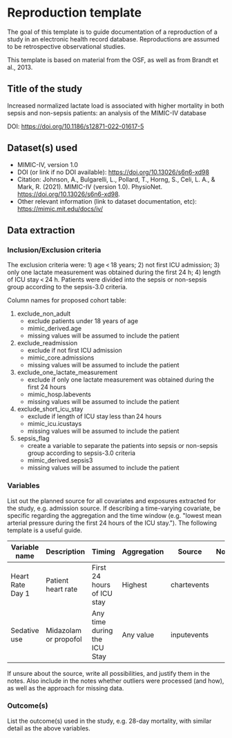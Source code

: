 # Reproduction template

The goal of this template is to guide documentation of a reproduction of a study in an electronic health record database. Reproductions are assumed to be retrospective observational studies.

This template is based on material from the OSF, as well as from Brandt et al., 2013.

## Title of the study

Increased normalized lactate load is associated with higher mortality in both sepsis and non-sepsis patients: an analysis of the MIMIC-IV database

DOI: https://doi.org/10.1186/s12871-022-01617-5

## Dataset(s) used

- MIMIC-IV, version 1.0
- DOI (or link if no DOI available): https://doi.org/10.13026/s6n6-xd98
- Citation: Johnson, A., Bulgarelli, L., Pollard, T., Horng, S., Celi, L. A., & Mark, R. (2021). MIMIC-IV (version 1.0). PhysioNet. https://doi.org/10.13026/s6n6-xd98.
- Other relevant information (link to dataset documentation, etc): https://mimic.mit.edu/docs/iv/

## Data extraction

### Inclusion/Exclusion criteria

The exclusion criteria were: 1) age < 18 years; 2) not first ICU admission; 3) only one lactate measurement was obtained during the first 24 h; 4) length of ICU stay < 24 h. Patients were divided into the sepsis or non-sepsis group according to the sepsis-3.0 criteria. 

Column names for proposed cohort table:
1. exclude_non_adult
    - exclude patients under 18 years of age
    - mimic_derived.age 
    - missing values will be assumed to include the patient
2. exclude_readmission
    - exclude if not first ICU admission
    - mimic_core.admissions
    - missing values will be assumed to include the patient
3. exclude_one_lactate_measurement
    - exclude if only one lactate measurement was obtained during the first 24 hours
    - mimic_hosp.labevents
    - missing values will be assumed to include the patient
4. exclude_short_icu_stay
    - exclude if length of ICU stay less than 24 hours
    - mimic_icu.icustays
    - missing values will be assumed to include the patient
5. sepsis_flag
    - create a variable to separate the patients into sepsis or non-sepsis group according to sepsis-3.0 criteria
    - mimic_derived.sepsis3
    - missing values will be assumed to include the patient


### Variables

List out the planned source for all covariates and exposures extracted for the study, e.g. admission source.
If describing a time-varying covariate, be specific regarding the aggregation and the time window (e.g. "lowest mean arterial pressure during the first 24 hours of the ICU stay."). The following template is a useful guide.

Variable name | Description | Timing | Aggregation | Source | Notes
--- | --- | --- | --- | --- | ---
Heart Rate Day 1 | Patient heart rate | First 24 hours of ICU stay | Highest | chartevents | 
Sedative use | Midazolam or propofol | Any time during the ICU Stay | Any value | inputevents | 

If unsure about the source, write all possibilities, and justify them in the notes.
Also include in the notes whether outliers were processed (and how), as well as the approach for missing data.

### Outcome(s)

List the outcome(s) used in the study, e.g. 28-day mortality, with similar detail as the above variables.
